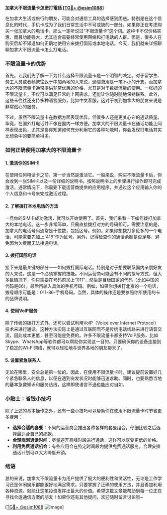 **加拿大不限流量卡怎麽打電話 [[TG💪+ @esim1088](https://t.me/s/esim1088)]**

在加拿大生活或旅行的朋友，可能会对通信工具的选择感到困惑。特别是在这个信息化的时代，手机卡成为了我们日常生活中不可或缺的一部分。如果你正在考虑购买一张加拿大的电话卡，那么一定听说过“不限流量卡”这个词。这种卡不仅价格实惠，而且功能强大，尤其适合需要经常使用网络和打电话的人群。但是，很多人在购买后却不知道如何正确地使用它来拨打国际或本地电话。今天，我们就来详细聊聊加拿大不限流量卡怎么打电话。

### 不限流量卡的优势

首先，让我们先了解一下为什么选择不限流量卡是一个明智的决定。对于留学生、务工人员或者频繁往返于中加两地的人来说，通信费用是一笔不小的开支。而加拿大的不限流量卡通常提供非常优惠的价格，尤其是对于数据流量的使用。一张好的不限流量卡，不仅可以满足日常的上网需求，还能让你随时随地保持联系。此外，这些卡往往还支持多种语言服务，比如中文客服，这对于初到加拿大的朋友来说是非常贴心的服务。

不过，虽然不限流量卡在数据方面表现优异，但很多人还是更关心它的通话质量。毕竟，在国外打电话并不像在国内一样方便。加拿大的不限流量卡在通话功能上同样表现出色，尤其是当你知道如何充分利用它的各种功能时，你会发现打电话其实比想象中的要简单得多。

### 如何正确使用加拿大的不限流量卡

#### 1. **激活你的SIM卡**
在使用任何电话卡之前，第一步当然是激活它。一般来说，购买不限流量卡后，你会收到一张SIM卡以及一份详细的说明书。按照说明书上的步骤进行操作即可完成激活。通常情况下，你需要下载运营商提供的应用程序，并通过这个应用输入你的个人信息和卡号来完成激活过程。

#### 2. **了解拨打本地电话的方法**
一旦你的SIM卡成功激活，就可以开始使用了。首先，我们来看一下如何拨打加拿大的本地电话。这一步非常简单，只需直接拨打对方的号码即可。需要注意的是，加拿大的电话号码通常是十位数，包括区号。例如，如果你想拨打多伦多的一个电话，可能需要先加上“416”作为区号。另外，记得检查你的通话余额是否足够，避免因为欠费而无法接通电话。

#### 3. **拨打国际电话**
接下来是最关键的部分——如何拨打国际电话。特别是对于想要联系国内亲朋好友的人来说，这是一个必须掌握的技能。不同运营商可能会有不同的拨号方式，但大多数情况下，你只需要在号码前加上“011”，然后是目标国家的代码（比如中国的代码是86），最后再输入具体的手机号码。例如，如果你想拨打北京的一个电话，拨号顺序可能是：011-86-手机号码。当然，具体的操作还是要参照你所使用的卡的品牌说明。

#### 4. **使用VoIP服务**
除了传统的拨打方式外，还可以尝试利用VoIP（Voice over Internet Protocol）技术来进行通话。这种方法实际上是通过互联网而不是传统电话线路来进行语音交流，因此成本更低，甚至可能是免费的。许多不限流量卡都支持VoIP服务，比如Skype、WhatsApp等软件都可以帮助你实现这一目的。只要确保你的设备连接到了稳定的Wi-Fi网络，就可以轻松地与世界各地的朋友聊天了。

#### 5. **设置紧急联系人**
无论在哪里，安全总是第一位的。因此，在使用不限流量卡时，建议提前设置好几个紧急联系人的信息，以便在遇到突发状况时能够迅速求助。同时，也要熟悉当地的基本急救知识和服务热线，这样即使语言不通也能应对自如。

### 小贴士：省钱小技巧

除了上述的基本操作之外，还有一些小技巧可以帮助你在使用不限流量卡时节省更多费用：

- **选择合适的套餐**：不同的运营商会推出各种各样的套餐组合，仔细比较之后选择最适合自己的那款。
- **合理规划通话时间**：尽量避开高峰时段进行通话，这样可以享受更低的价格。
- **利用免费通话机会**：有些应用会在特定时间段内提供免费通话服务，合理安排通话计划可以大大降低开销。

### 结语

总的来说，加拿大不限流量卡为用户提供了极大的便利性和灵活性，无论是工作学习还是休闲娱乐都能很好地满足需求。只要掌握了正确的使用方法，并且善加利用各种资源，就能让这笔投资发挥出最大的价值。希望这篇文章能帮助到每一位正在寻找合适通信方案的朋友！如果你还有其他疑问，欢迎随时留言讨论哦~

[[TG💪+ @esim1088](https://t.me/s/esim1088) ![Image](https://i.postimg.cc/4NQfJmqS/Snipaste-2025-05-13-00-14-12.png)]